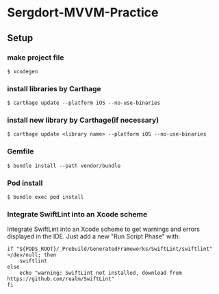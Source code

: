 # Sergdort-MVVM-Practice

## Setup
### make project file
```terminal
$ xcodegen
```

### install libraries by Carthage
```terminal
$ carthage update --platform iOS --no-use-binaries
```

### install new library by Carthage(if necessary)
```terminal
$ carthage update <library name> --platform iOS --no-use-binaries
```

### Gemfile
```terminal
$ bundle install --path vendor/bundle
```

### Pod install
```terminal
$ bundle exec pod install
```

### Integrate SwiftLint into an Xcode scheme
Integrate SwiftLint into an Xcode scheme to get warnings and errors displayed in the IDE. Just add a new "Run Script Phase" with:
```shell
if "${PODS_ROOT}/_Prebuild/GeneratedFrameworks/SwiftLint/swiftlint" >/dev/null; then
    swiftlint
else
    echo "warning: SwiftLint not installed, download from https://github.com/realm/SwiftLint"
fi
```
